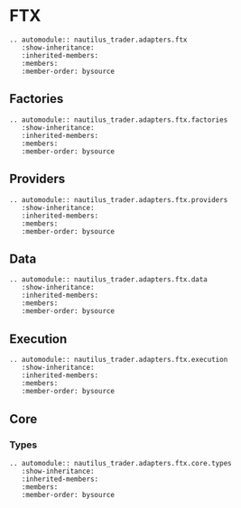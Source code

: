 # FTX

```{eval-rst}
.. automodule:: nautilus_trader.adapters.ftx
   :show-inheritance:
   :inherited-members:
   :members:
   :member-order: bysource
```

## Factories

```{eval-rst}
.. automodule:: nautilus_trader.adapters.ftx.factories
   :show-inheritance:
   :inherited-members:
   :members:
   :member-order: bysource
```

## Providers

```{eval-rst}
.. automodule:: nautilus_trader.adapters.ftx.providers
   :show-inheritance:
   :inherited-members:
   :members:
   :member-order: bysource
```

## Data

```{eval-rst}
.. automodule:: nautilus_trader.adapters.ftx.data
   :show-inheritance:
   :inherited-members:
   :members:
   :member-order: bysource
```

## Execution

```{eval-rst}
.. automodule:: nautilus_trader.adapters.ftx.execution
   :show-inheritance:
   :inherited-members:
   :members:
   :member-order: bysource
```

## Core

### Types

```{eval-rst}
.. automodule:: nautilus_trader.adapters.ftx.core.types
   :show-inheritance:
   :inherited-members:
   :members:
   :member-order: bysource
```
